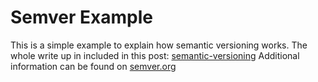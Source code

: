 # Semver Example


This is a simple example to explain how semantic versioning works.
The whole write up in included in this post:
[semantic-versioning](https://cdrani.site/semantic-versioning)
Additional information can be found on [semver.org](https://semver.org)
